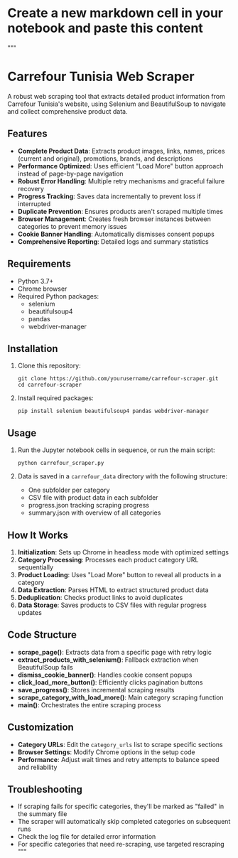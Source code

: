 # Create a new markdown cell in your notebook and paste this content

"""
# Carrefour Tunisia Web Scraper

A robust web scraping tool that extracts detailed product information from Carrefour Tunisia's website, using Selenium and BeautifulSoup to navigate and collect comprehensive product data.

## Features

- **Complete Product Data**: Extracts product images, links, names, prices (current and original), promotions, brands, and descriptions
- **Performance Optimized**: Uses efficient "Load More" button approach instead of page-by-page navigation
- **Robust Error Handling**: Multiple retry mechanisms and graceful failure recovery
- **Progress Tracking**: Saves data incrementally to prevent loss if interrupted
- **Duplicate Prevention**: Ensures products aren't scraped multiple times
- **Browser Management**: Creates fresh browser instances between categories to prevent memory issues
- **Cookie Banner Handling**: Automatically dismisses consent popups
- **Comprehensive Reporting**: Detailed logs and summary statistics

## Requirements

- Python 3.7+
- Chrome browser
- Required Python packages:
  - selenium
  - beautifulsoup4
  - pandas
  - webdriver-manager

## Installation

1. Clone this repository:
   ```
   git clone https://github.com/yourusername/carrefour-scraper.git
   cd carrefour-scraper
   ```

2. Install required packages:
   ```
   pip install selenium beautifulsoup4 pandas webdriver-manager
   ```

## Usage

1. Run the Jupyter notebook cells in sequence, or run the main script:
   ```
   python carrefour_scraper.py
   ```

2. Data is saved in a `carrefour_data` directory with the following structure:
   - One subfolder per category
   - CSV file with product data in each subfolder
   - progress.json tracking scraping progress
   - summary.json with overview of all categories

## How It Works

1. **Initialization**: Sets up Chrome in headless mode with optimized settings
2. **Category Processing**: Processes each product category URL sequentially
3. **Product Loading**: Uses "Load More" button to reveal all products in a category
4. **Data Extraction**: Parses HTML to extract structured product data
5. **Deduplication**: Checks product links to avoid duplicates
6. **Data Storage**: Saves products to CSV files with regular progress updates

## Code Structure

- **scrape_page()**: Extracts data from a specific page with retry logic
- **extract_products_with_selenium()**: Fallback extraction when BeautifulSoup fails
- **dismiss_cookie_banner()**: Handles cookie consent popups
- **click_load_more_button()**: Efficiently clicks pagination buttons
- **save_progress()**: Stores incremental scraping results
- **scrape_category_with_load_more()**: Main category scraping function
- **main()**: Orchestrates the entire scraping process

## Customization

- **Category URLs**: Edit the `category_urls` list to scrape specific sections
- **Browser Settings**: Modify Chrome options in the setup code
- **Performance**: Adjust wait times and retry attempts to balance speed and reliability

## Troubleshooting

- If scraping fails for specific categories, they'll be marked as "failed" in the summary file
- The scraper will automatically skip completed categories on subsequent runs
- Check the log file for detailed error information
- For specific categories that need re-scraping, use targeted rescraping
"""
